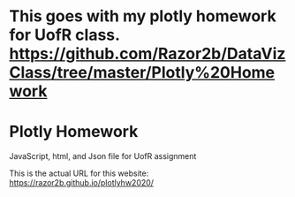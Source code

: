 # This goes with my plotly homework for UofR class. https://github.com/Razor2b/DataVizClass/tree/master/Plotly%20Homework 
# Plotly Homework
JavaScript, html, and Json file for UofR assignment

This is the actual URL for this website:
https://razor2b.github.io/plotlyhw2020/
